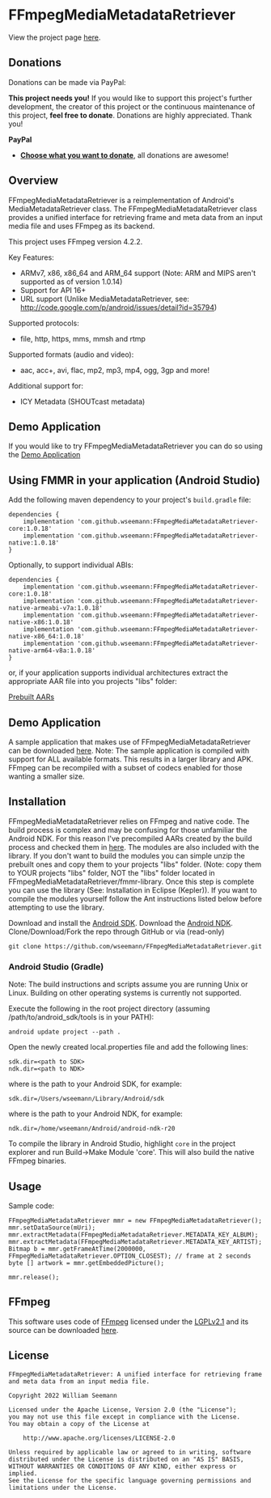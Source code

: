 FFmpegMediaMetadataRetriever
============================

View the project page <a href=http://wseemann.github.io/FFmpegMediaMetadataRetriever/>here</a>.

Donations
------------

Donations can be made via PayPal:

**This project needs you!** If you would like to support this project's further development, the creator of this project or the continuous maintenance of this project, **feel free to donate**. Donations are highly appreciated. Thank you!

**PayPal**

- [**Choose what you want to donate**](https://www.paypal.com/cgi-bin/webscr?cmd=_s-xclick&hosted_button_id=2BDTFVEW9LFZY), all donations are awesome!

Overview
--------

FFmpegMediaMetadataRetriever is a reimplementation of Android's MediaMetadataRetriever class. The FFmpegMediaMetadataRetriever class provides a unified interface for retrieving frame and meta data from an input media file and uses FFmpeg as its backend.

This project uses FFmpeg version 4.2.2.

Key Features:
* ARMv7, x86, x86_64 and ARM_64 support (Note: ARM and MIPS aren't supported as of version 1.0.14)
* Support for API 16+
* URL support (Unlike MediaMetadataRetriever, see: http://code.google.com/p/android/issues/detail?id=35794)

Supported protocols:
* file, http, https, mms, mmsh and rtmp

Supported formats (audio and video):
* aac, acc+, avi, flac, mp2, mp3, mp4, ogg, 3gp and more!

Additional support for:
* ICY Metadata (SHOUTcast metadata)

Demo Application
------------

If you would like to try FFmpegMediaMetadataRetriever you can do so using the [Demo Application](https://github.com/wseemann/FFmpegMediaMetadataRetriever/blob/master/FMMRDemo.apk)

Using FMMR in your application (Android Studio)
------------

Add the following maven dependency to your project's `build.gradle` file:

    dependencies {
        implementation 'com.github.wseemann:FFmpegMediaMetadataRetriever-core:1.0.18'
        implementation 'com.github.wseemann:FFmpegMediaMetadataRetriever-native:1.0.18'
    }

Optionally, to support individual ABIs:

    dependencies {
        implementation 'com.github.wseemann:FFmpegMediaMetadataRetriever-core:1.0.18'
        implementation 'com.github.wseemann:FFmpegMediaMetadataRetriever-native-armeabi-v7a:1.0.18'
        implementation 'com.github.wseemann:FFmpegMediaMetadataRetriever-native-x86:1.0.18'
        implementation 'com.github.wseemann:FFmpegMediaMetadataRetriever-native-x86_64:1.0.18'
        implementation 'com.github.wseemann:FFmpegMediaMetadataRetriever-native-arm64-v8a:1.0.18'
    }

or, if your application supports individual architectures extract the appropriate AAR file into you projects "libs" folder:

[Prebuilt AARs](https://github.com/wseemann/FFmpegMediaMetadataRetriever/releases/download/v1.0.18/prebuilt-aars.zip)

Demo Application
------------

A sample application that makes use of FFmpegMediaMetadataRetriever can be downloaded [here](https://github.com/wseemann/FFmpegMediaMetadataRetriever/blob/master/FMMRDemo.apk?raw=true). Note: The sample application is compiled with support for ALL available formats. This results in a larger library and APK. FFmpeg can be recompiled with a subset of codecs enabled for those wanting a smaller size.

Installation
------------

FFmpegMediaMetadataRetriever relies on FFmpeg and native code. The build process
is complex and may be confusing for those unfamiliar the Android NDK. For this
reason I've precompiled AARs created by the build process and checked them
in [here](https://github.com/wseemann/FFmpegMediaMetadataRetriever/releases/download/v1.0.18/prebuilt-aars.zip).
The modules are also included with the library. If you don't want to build the modules
you can simple unzip the prebuilt ones and copy them to your projects "libs" folder. (Note:
copy them to YOUR projects "libs" folder, NOT the "libs" folder located in
FFmpegMediaMetadataRetriever/fmmr-library. Once this step is complete you can use the
library (See: Installation in Eclipse (Kepler)). If you want to compile the modules yourself
follow the Ant instructions listed below before attempting to use the library.

Download and install the [Android SDK](http://developer.android.com/sdk/index.html).
Download the [Android NDK](http://developer.android.com/tools/sdk/ndk/index.html).
Clone/Download/Fork the repo through GitHub or via (read-only)

    git clone https://github.com/wseemann/FFmpegMediaMetadataRetriever.git

### Android Studio (Gradle)

Note: The build instructions and scripts assume you are running Unix or Linux. Building
on other operating systems is currently not supported.

Execute the following in the root project directory (assuming /path/to/android_sdk/tools is in your PATH):

    android update project --path .

Open the newly created local.properties file and add the following lines:

    sdk.dir=<path to SDK>
    ndk.dir=<path to NDK>

where <path to SDK> is the path to your Android SDK, for example:

    sdk.dir=/Users/wseemann/Library/Android/sdk

where <path to NDK> is the path to your Android NDK, for example:

    ndk.dir=/home/wseemann/Android/android-ndk-r20

To compile the library in Android Studio, highlight `core` in the project explorer and run Build->Make Module 'core'. This will also build the native FFmpeg binaries.

Usage
------------

Sample code:

    FFmpegMediaMetadataRetriever mmr = new FFmpegMediaMetadataRetriever();
    mmr.setDataSource(mUri);
    mmr.extractMetadata(FFmpegMediaMetadataRetriever.METADATA_KEY_ALBUM);
    mmr.extractMetadata(FFmpegMediaMetadataRetriever.METADATA_KEY_ARTIST);
    Bitmap b = mmr.getFrameAtTime(2000000, FFmpegMediaMetadataRetriever.OPTION_CLOSEST); // frame at 2 seconds
    byte [] artwork = mmr.getEmbeddedPicture();
    
    mmr.release();

FFmpeg
-----------
This software uses code of <a href=http://ffmpeg.org>FFmpeg</a> licensed under the <a href=http://www.gnu.org/licenses/old-licenses/lgpl-2.1.html>LGPLv2.1</a> and its source can be downloaded <a href=https://www.ffmpeg.org/developer.html>here</a>.

License
------------

```
FFmpegMediaMetadataRetriever: A unified interface for retrieving frame 
and meta data from an input media file.

Copyright 2022 William Seemann

Licensed under the Apache License, Version 2.0 (the "License");
you may not use this file except in compliance with the License.
You may obtain a copy of the License at

    http://www.apache.org/licenses/LICENSE-2.0

Unless required by applicable law or agreed to in writing, software
distributed under the License is distributed on an "AS IS" BASIS,
WITHOUT WARRANTIES OR CONDITIONS OF ANY KIND, either express or implied.
See the License for the specific language governing permissions and
limitations under the License.
